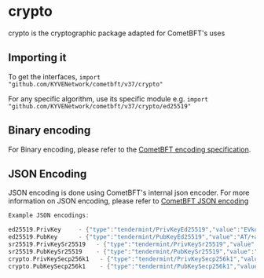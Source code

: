 # crypto

crypto is the cryptographic package adapted for CometBFT's uses

## Importing it

To get the interfaces,
`import "github.com/KYVENetwork/cometbft/v37/crypto"`

For any specific algorithm, use its specific module e.g.
`import "github.com/KYVENetwork/cometbft/v37/crypto/ed25519"`

## Binary encoding

For Binary encoding, please refer to the [CometBFT encoding specification](https://github.com/KYVENetwork/cometbft/v37/blob/v0.37.x/spec/core/encoding.md).

## JSON Encoding

JSON encoding is done using CometBFT's internal json encoder. For more information on JSON encoding, please refer to [CometBFT JSON encoding](https://github.com/KYVENetwork/cometbft/v37/blob/v0.37.x/libs/json/doc.go)

```go
Example JSON encodings:

ed25519.PrivKey     - {"type":"tendermint/PrivKeyEd25519","value":"EVkqJO/jIXp3rkASXfh9YnyToYXRXhBr6g9cQVxPFnQBP/5povV4HTjvsy530kybxKHwEi85iU8YL0qQhSYVoQ=="}
ed25519.PubKey      - {"type":"tendermint/PubKeyEd25519","value":"AT/+aaL1eB0477Mud9JMm8Sh8BIvOYlPGC9KkIUmFaE="}
sr25519.PrivKeySr25519   - {"type":"tendermint/PrivKeySr25519","value":"xtYVH8UCIqfrY8FIFc0QEpAEBShSG4NT0zlEOVSZ2w4="}
sr25519.PubKeySr25519    - {"type":"tendermint/PubKeySr25519","value":"8sKBLKQ/OoXMcAJVxBqz1U7TyxRFQ5cmliuHy4MrF0s="}
crypto.PrivKeySecp256k1   - {"type":"tendermint/PrivKeySecp256k1","value":"zx4Pnh67N+g2V+5vZbQzEyRerX9c4ccNZOVzM9RvJ0Y="}
crypto.PubKeySecp256k1    - {"type":"tendermint/PubKeySecp256k1","value":"A8lPKJXcNl5VHt1FK8a244K9EJuS4WX1hFBnwisi0IJx"}
```
